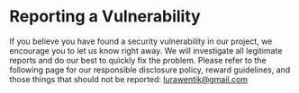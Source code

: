 # Reporting a Vulnerability
If you believe you have found a security vulnerability in our project, we encourage you to let us know right away.
We will investigate all legitimate reports and do our best to quickly fix the problem.
Please refer to the following page for our responsible disclosure policy, reward guidelines, and those things that should not be reported: lurawentik@gmail.com
